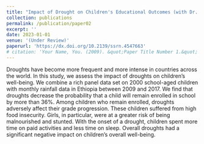 ```yaml
---
title: "Impact of Drought on Children's Educational Outcomes (with Dr. Shatakshee Dhongde)"
collection: publications
permalink: /publication/paper02
excerpt: ''
date: 2023-01-01
venue: '(Under Review)'
paperurl: 'https://dx.doi.org/10.2139/ssrn.4547663'
# citation: 'Your Name, You. (2009). &quot;Paper Title Number 1.&quot; <i>Journal 1</i>. 1(1).'
---
```

Droughts have become more frequent and more intense in countries across the world. In this study, we assess the impact of droughts on children’s well-being. We combine a rich panel data set on 2000 school-aged children with monthly rainfall data in Ethiopia between 2009 and 2017. We find that droughts decrease the probability that a child will remain enrolled in school by more than 36%. Among children who remain enrolled, droughts adversely affect their grade progression. These children suffered from high food insecurity. Girls, in particular, were at a greater risk of being malnourished and stunted. With the onset of a drought, children spent more time on paid activities and less time on sleep. Overall droughts had a significant negative impact on children’s overall well-being.
